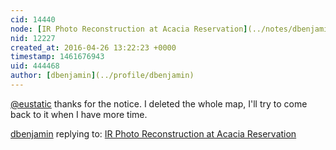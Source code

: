 ```yaml
---
cid: 14440
node: [IR Photo Reconstruction at Acacia Reservation](../notes/dbenjamin/09-18-2015/ir-photo-reconstruction-at-acacia-reservation)
nid: 12227
created_at: 2016-04-26 13:22:23 +0000
timestamp: 1461676943
uid: 444468
author: [dbenjamin](../profile/dbenjamin)
---
```


[@eustatic](/profile/eustatic) thanks for the notice. I deleted the whole map, I'll try to come back to it when I have more time. 

[dbenjamin](../profile/dbenjamin) replying to: [IR Photo Reconstruction at Acacia Reservation](../notes/dbenjamin/09-18-2015/ir-photo-reconstruction-at-acacia-reservation)

